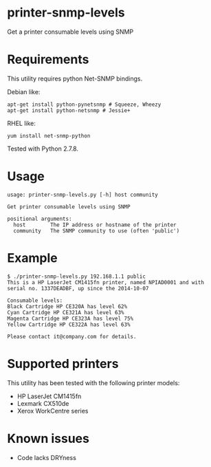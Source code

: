 printer-snmp-levels
===================

Get a printer consumable levels using SNMP

# Requirements

This utility requires python Net-SNMP bindings.

Debian like:
```
apt-get install python-pynetsnmp # Squeeze, Wheezy
apt-get install python-netsnmp # Jessie+
```

RHEL like:
```
yum install net-snmp-python
```

Tested with Python 2.7.8.

# Usage

```
usage: printer-snmp-levels.py [-h] host community

Get printer consumable levels using SNMP

positional arguments:
  host        The IP address or hostname of the printer
  community   The SNMP community to use (often 'public')
```

# Example

```
$ ./printer-snmp-levels.py 192.168.1.1 public
This is a HP LaserJet CM1415fn printer, named NPIAD0001 and with serial no. 1337DEADBF, up since the 2014-10-07

Consumable levels:
Black Cartridge HP CE320A has level 62%
Cyan Cartridge HP CE321A has level 63%
Magenta Cartridge HP CE323A has level 75%
Yellow Cartridge HP CE322A has level 63%

Please contact it@company.com for details.
```

# Supported printers

This utility has been tested with the following printer models:

* HP LaserJet CM1415fn
* Lexmark CX510de
* Xerox WorkCentre series

# Known issues

* Code lacks DRYness
